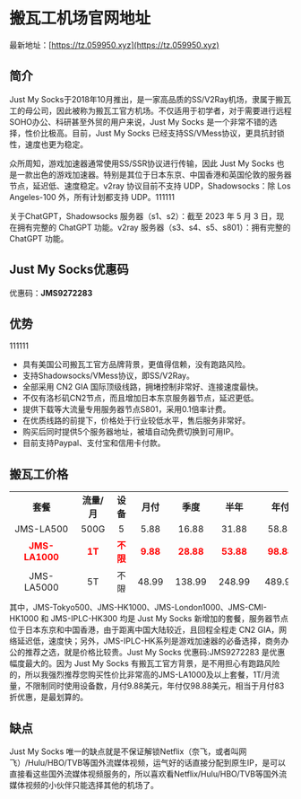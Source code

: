 # 搬瓦工机场官网地址

最新地址：[https://tz.059950.xyz](https://tz.059950.xyz)

## 简介

Just My Socks于2018年10月推出，是一家高品质的SS/V2Ray机场，隶属于搬瓦工的母公司，因此被称为搬瓦工官方机场。不仅适用于初学者，对于需要进行远程SOHO办公、科研甚至外贸的用户来说，Just My Socks 是一个非常不错的选择，性价比极高。目前，Just My Socks 已经支持SS/VMess协议，更具抗封锁性，速度也更为稳定。

众所周知，游戏加速器通常使用SS/SSR协议进行传输，因此 Just My Socks 也是一款出色的游戏加速器。特别是其位于日本东京、中国香港和英国伦敦的服务器节点，延迟低、速度稳定。v2ray 协议目前不支持 UDP，Shadowsocks：除 Los Angeles-100 外，所有计划都支持 UDP。111111

关于ChatGPT，Shadowsocks 服务器（s1、s2）：截至 2023 年 5 月 3 日，现在拥有完整的 ChatGPT 功能。v2ray 服务器（s3、s4、s5、s801）：拥有完整的 ChatGPT 功能。

## Just My Socks优惠码

优惠码：**JMS9272283**

## 优势
111111
<ul>
<li>具有美国公司搬瓦工官方品牌背景，更值得信赖，没有跑路风险。</li>
<li>支持Shadowsocks/VMess协议，即SS/V2Ray。</li>
<li>全部采用 CN2 GIA 国际顶级线路，拥堵控制非常好、连接速度最快。</li>
<li>不仅有洛杉矶CN2节点，而且增加日本东京服务器节点，延迟更低。</li>
<li>提供下载等大流量专用服务器节点S801，采用0.1倍率计费。</li>
<li>在优质线路的前提下，价格处于行业较低水平，售后服务非常好。</li>
<li>购买后同时提供5个服务器地址，被墙自动免费切换到可用IP。</li>
<li>目前支持Paypal、支付宝和信用卡付款。</li>
</ul>

## 搬瓦工价格

<table style="border-collapse: collapse; width: 98.8387%; height: 180px;">
<tbody>
<tr style="height: 23px;">
<td style="text-align: center; width: 25.2535%;"><strong>套餐</strong></td>
<td style="text-align: center; width: 11.1562%;"><strong>流量/月</strong></td>
<td style="text-align: center; width: 6.79513%;"><strong>设备</strong></td>
<td style="text-align: center; width: 10.0406%;"><strong>月付</strong></td>
<td style="text-align: center; width: 10.0406%;"><strong>季度</strong></td>
<td style="text-align: center; width: 11.8661%;"><strong>半年</strong></td>
<td style="text-align: center; width: 11.7647%;"><strong>年付</strong></td>
</tr>
<tr style="height: 23px;">
<td style="text-align: center; width: 25.2535%;">JMS-LA500</td>
<td style="text-align: center; width: 11.1562%;">500G</td>
<td style="text-align: center; width: 6.79513%;">5</td>
<td style="text-align: center; width: 10.0406%;">5.88</td>
<td style="text-align: center; width: 10.0406%;">16.88</td>
<td style="text-align: center; width: 11.8661%;">31.88</td>
<td style="text-align: center; width: 11.7647%;">58.88</td>
</tr>
<tr style="height: 10px;">
<td style="text-align: center; width: 25.2535%;"><strong><span style="color: #ff0000;">JMS-LA1000</span></strong></td>
<td style="text-align: center; width: 11.1562%;"><strong><span style="color: #ff0000;">1T</span></strong></td>
<td style="text-align: center; width: 6.79513%;"><strong><span style="color: #ff0000;">不限</span></strong></td>
<td style="text-align: center; width: 10.0406%;"><strong><span style="color: #ff0000;">9.88</span></strong></td>
<td style="text-align: center; width: 10.0406%;"><strong><span style="color: #ff0000;">28.88</span></strong></td>
<td style="text-align: center; width: 11.8661%;"><strong><span style="color: #ff0000;">53.88</span></strong></td>
<td style="text-align: center; width: 11.7647%;"><strong><span style="color: #ff0000;">98.88</span></strong></td>
</tr>
<tr style="height: 16px;">
<td style="text-align: center; width: 25.2535%;">JMS-LA5000</td>
<td style="text-align: center; width: 11.1562%;">5T</td>
<td style="text-align: center; width: 6.79513%;">不限</td>
<td style="text-align: center; width: 10.0406%;">48.99</td>
<td style="text-align: center; width: 10.0406%;">138.99</td>
<td style="text-align: center; width: 11.8661%;">248.99</td>
<td style="text-align: center; width: 11.7647%;">489.99</td>
</tr>
<tr style="height: 27px;">
<td style="text-align: center; width: 25.2535%;">JMS-London500</td>
<td style="text-align: center; width: 11.1562%;">500G</td>
<td style="text-align: center; width: 6.79513%;">5</td>
<td style="text-align: center; width: 10.0406%;">6.8</td>
<td style="text-align: center; width: 10.0406%;">19.99</td>
<td style="text-align: center; width: 11.8661%;">37.99</td>
<td style="text-align: center; width: 11.7647%;">67.99</td>
</tr>
<tr style="height: 27px;">
<td style="text-align: center; width: 25.2535%;">JMS-London1000</td>
<td style="text-align: center; width: 11.1562%;">1000G</td>
<td style="text-align: center; width: 6.79513%;">不限</td>
<td style="text-align: center; width: 10.0406%;">11.29</td>
<td style="text-align: center; width: 10.0406%;">32.99</td>
<td style="text-align: center; width: 11.8661%;">61.99</td>
<td style="text-align: center; width: 11.7647%;">113.99</td>
</tr>
<tr>
<td style="text-align: center; width: 25.2535%;"><span class="">JMS-CMI-HK500</span></td>
<td style="text-align: center; width: 11.1562%;">500G</td>
<td style="text-align: center; width: 6.79513%;">5</td>
<td style="text-align: center; width: 10.0406%;">8.99</td>
<td style="text-align: center; width: 10.0406%;">18.99</td>
<td style="text-align: center; width: 11.8661%;">35.99</td>
<td style="text-align: center; width: 11.7647%;">68.99</td>
</tr>
<tr>
<td style="text-align: center; width: 25.2535%;"><span class="">JMS-CMI-HK1000</span></td>
<td style="text-align: center; width: 11.1562%;">1000G</td>
<td style="text-align: center; width: 6.79513%;">不限</td>
<td style="text-align: center; width: 10.0406%;">14.9</td>
<td style="text-align: center; width: 10.0406%;">31.58</td>
<td style="text-align: center; width: 11.8661%;">59.82</td>
<td style="text-align: center; width: 11.7647%;">113.99</td>
</tr>
<tr style="height: 27px;">
<td style="text-align: center; width: 25.2535%;"><strong><span style="color: #ff0000;">JMS-ToKyo100</span></strong></td>
<td style="text-align: center; width: 11.1562%;"><strong><span style="color: #ff0000;">100G</span></strong></td>
<td style="text-align: center; width: 6.79513%;"><strong><span style="color: #ff0000;">3</span></strong></td>
<td style="text-align: center; width: 10.0406%;"><strong><span style="color: #ff0000;">29.99</span></strong></td>
<td style="text-align: center; width: 10.0406%;"><strong><span style="color: #ff0000;">85.49</span></strong></td>
<td style="text-align: center; width: 11.8661%;"><strong><span style="color: #ff0000;">159.99</span></strong></td>
<td style="text-align: center; width: 11.7647%;"><strong><span style="color: #ff0000;">299.99</span></strong></td>
</tr>
<tr style="height: 27px;">
<td style="text-align: center; width: 25.2535%;">JMS-ToKyo500</td>
<td style="text-align: center; width: 11.1562%;">500G</td>
<td style="text-align: center; width: 6.79513%;">5</td>
<td style="text-align: center; width: 10.0406%;">135.99</td>
<td style="text-align: center; width: 10.0406%;">385.99</td>
<td style="text-align: center; width: 11.8661%;">719.99</td>
<td style="text-align: center; width: 11.7647%;">1349.99</td>
</tr>
<tr style="height: 27px;">
<td style="text-align: center; width: 25.2535%;"><span style="color: #ff0000;"><strong>JMS-HK100</strong></span></td>
<td style="text-align: center; width: 11.1562%;"><span style="color: #ff0000;"><strong>100G</strong></span></td>
<td style="text-align: center; width: 6.79513%;"><span style="color: #ff0000;"><strong>3</strong></span></td>
<td style="text-align: center; width: 10.0406%;"><span style="color: #ff0000;"><strong>34.99</strong></span></td>
<td style="text-align: center; width: 10.0406%;"><span style="color: #ff0000;"><strong>99.99</strong></span></td>
<td style="text-align: center; width: 11.8661%;"><span style="color: #ff0000;"><strong>179.99</strong></span></td>
<td style="text-align: center; width: 11.7647%;"><span style="color: #ff0000;"><strong>349.99</strong></span></td>
</tr>
<tr style="height: 27px;">
<td style="text-align: center; width: 25.2535%;">JMS-HK500</td>
<td style="text-align: center; width: 11.1562%;">500G</td>
<td style="text-align: center; width: 6.79513%;">5</td>
<td style="text-align: center; width: 10.0406%;">149.99</td>
<td style="text-align: center; width: 10.0406%;">439.99</td>
<td style="text-align: center; width: 11.8661%;">819.99</td>
<td style="text-align: center; width: 11.7647%;">1499.99</td>
</tr>
<tr style="height: 27px;">
<td style="text-align: center; width: 25.2535%;">JMS-HK1000</td>
<td style="text-align: center; width: 11.1562%;">1000G</td>
<td style="text-align: center; width: 6.79513%;">5</td>
<td style="text-align: center; width: 10.0406%;">279.99</td>
<td style="text-align: center; width: 10.0406%;">799.99</td>
<td style="text-align: center; width: 11.8661%;">1499.99</td>
<td style="text-align: center; width: 11.7647%;">2799.99</td>
</tr>
<tr>
<td style="text-align: center; width: 25.2535%;"><strong><span style="color: #ff0000;">JMS-IPLC-HK100</span></strong></td>
<td style="text-align: center; width: 11.1562%;"><strong><span style="color: #ff0000;">100G</span></strong></td>
<td style="text-align: center; width: 6.79513%;"><strong><span style="color: #ff0000;">3</span></strong></td>
<td style="text-align: center; width: 10.0406%;"><strong><span style="color: #ff0000;">21</span></strong></td>
<td style="text-align: center; width: 10.0406%;"><strong><span style="color: #ff0000;">59.00</span></strong></td>
<td style="text-align: center; width: 11.8661%;"><strong><span style="color: #ff0000;">109</span></strong></td>
<td style="text-align: center; width: 11.7647%;"><strong><span style="color: #ff0000;">199</span></strong></td>
</tr>
<tr>
<td style="text-align: center; width: 25.2535%;">JMS-IPLC-HK300</td>
<td style="text-align: center; width: 11.1562%;">300G</td>
<td style="text-align: center; width: 6.79513%;">3</td>
<td style="text-align: center; width: 10.0406%;">49</td>
<td style="text-align: center; width: 10.0406%;">139</td>
<td style="text-align: center; width: 11.8661%;">259</td>
<td style="text-align: center; width: 11.7647%;">489</td>
</tr>
</tbody>
</table>

其中，JMS-Tokyo500、JMS-HK1000、JMS-London1000、JMS-CMI-HK1000 和 JMS-IPLC-HK300 均是 Just My Socks 新增加的套餐，服务器节点位于日本东京和中国香港，由于距离中国大陆较近，且回程全程走 CN2 GIA，网络延迟低，速度快；另外，JMS-IPLC-HK系列是游戏加速器的必备选择，商务办公的推荐之选，就是价格比较贵。Just My Socks 优惠码:JMS9272283 是优惠幅度最大的。因为 Just My Socks 有搬瓦工官方背景，是不用担心有跑路风险的，所以我强烈推荐您购买性价比非常高的JMS-LA1000及以上套餐，1T/月流量，不限制同时使用设备数，月付9.88美元，年付仅98.88美元，相当于月付83折优惠，是最划算的。

## 缺点

Just My Socks 唯一的缺点就是不保证解锁Netflix（奈飞，或者叫网飞）/Hulu/HBO/TVB等国外流媒体视频，运气好的话直接分配到原生IP，是可以直接看这些国外流媒体视频服务的，所以喜欢看Netflix/Hulu/HBO/TVB等国外流媒体视频的小伙伴只能选择其他的机场了。
